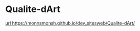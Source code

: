 # Qualite-dArt
[url
](https://monnsmonsh.github.io/dev_sitesweb/Qualite-dArt/)https://monnsmonsh.github.io/dev_sitesweb/Qualite-dArt/

